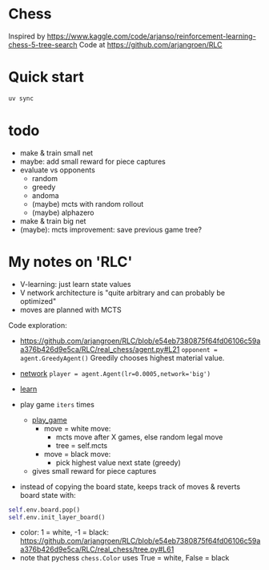 # Chess

Inspired by https://www.kaggle.com/code/arjanso/reinforcement-learning-chess-5-tree-search
Code at https://github.com/arjangroen/RLC

# Quick start
```sh
uv sync
```

# todo
- make & train small net
- maybe: add small reward for piece captures
- evaluate vs opponents
    - random
    - greedy
    - andoma
    - (maybe) mcts with random rollout
    - (maybe) alphazero
- make & train big net
- (maybe): mcts improvement: save previous game tree?


# My notes on 'RLC'
- V-learning: just learn state values
- V network architecture is "quite arbitrary and can probably be optimized"
- moves are planned with MCTS

Code exploration:

- https://github.com/arjangroen/RLC/blob/e54eb7380875f64fd06106c59aa376b426d9e5ca/RLC/real_chess/agent.py#L21
`opponent = agent.GreedyAgent()` Greedily chooses highest material value.

- [network](https://github.com/arjangroen/RLC/blob/e54eb7380875f64fd06106c59aa376b426d9e5ca/RLC/real_chess/agent.py#L43)
`player = agent.Agent(lr=0.0005,network='big')`

- [learn](https://github.com/arjangroen/RLC/blob/e54eb7380875f64fd06106c59aa376b426d9e5ca/RLC/real_chess/learn.py#L18)
- play game `iters` times
    - [play_game](https://github.com/arjangroen/RLC/blob/e54eb7380875f64fd06106c59aa376b426d9e5ca/RLC/real_chess/learn.py#L73)
        - move = white move:
            - mcts move after X games, else random legal move
            - tree = self.mcts
        - move = black move:
            - pick highest value next state (greedy)
    - gives small reward for piece captures

- instead of copying the board state, keeps track of moves & reverts board state
  with:
```py
self.env.board.pop()
self.env.init_layer_board()
```

- color: 1 = white, -1 = black: https://github.com/arjangroen/RLC/blob/e54eb7380875f64fd06106c59aa376b426d9e5ca/RLC/real_chess/tree.py#L61
- note that pychess `chess.Color` uses True = white, False = black
